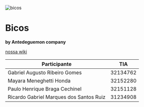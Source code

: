 ![bicos](https://user-images.githubusercontent.com/80182616/187046697-997a5e59-aa52-4948-a709-353df9f188c7.png)

# Bicos

**by Antedeguemon company**

[nossa wiki](https://github.com/gabrielms201/Bicos/wiki)



|Participante                              |     TIA    |
|------------------------------------------|------------|
| Gabriel Augusto Ribeiro Gomes            |  32134762  |
| Mayara Meneghetti Honda                  |  32152280  |
| Paulo Henrique Braga Cechinel            |  32151128  |
| Ricardo Gabriel Marques dos Santos Ruiz  |  31234908  |
